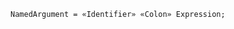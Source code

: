 <!-- This file is generated automatically by infrastructure scripts. Please don't edit by hand. -->

```{ .ebnf .slang-ebnf #NamedArgument }
NamedArgument = «Identifier» «Colon» Expression;
```
